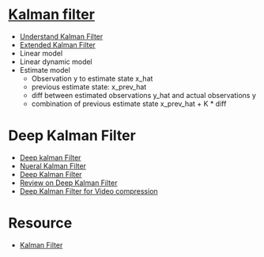 # [Kalman filter](https://www.youtube.com/watch?v=AACg26YEips)
* [Understand Kalman Filter](https://courses.engr.illinois.edu/ece420/sp2017/UnderstandingKalmanFilter.pdf)
* [Extended Kalman Filter](https://medium.com/@jonathan_hui/self-driving-object-tracking-intuition-and-the-math-behind-kalman-filter-657d11dd0a90)
* Linear model
* Linear dynamic model
* Estimate model
  * Observation y to estimate state x_hat
  * previous estimate state: x_prev_hat
  * diff between estimated observations y_hat and actual observations y
  * combination of previous estimate state x_prev_hat + K * diff
  
# Deep Kalman Filter
* [Deep kalman Filter](https://arxiv.org/pdf/1703.02310.pdf)
* [Nueral Kalman Filter](https://papers.nips.cc/paper/3665-a-neural-implementation-of-the-kalman-filter.pdf)
* [Deep Kalman Filter](https://arxiv.org/pdf/1511.05121.pdf)
* [Review on Deep Kalman Filter](file:///D:/Downloads/DeepKalmanFilters--LiveandLearn.pdf)
* [Deep Kalman Filter for Video compression](http://openaccess.thecvf.com/content_ECCV_2018/papers/Guo_Lu_Deep_Kalman_Filtering_ECCV_2018_paper.pdf)

# Resource
* [Kalman Filter](https://medium.com/@surmenok/learning-kalman-filter-250d3d15bf53)
